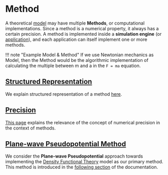 # Method

A theoretical [model](../models/overview.md) may have multiple **Methods**, or computational implementations. Since a method is a numerical property, it always has a certain precision. A method is implemented inside a **simulation engine** (or [application](../software-directory/overview.md)), and each application can itself implement one or more methods.

!!! note "Example Model & Method"
    If we use Newtonian mechanics as Model, then the Method would be the algorithmic implementation of calculating the multiple between m and a in the `F = ma` equation.

## [Structured Representation](data.md)

We explain structured representation of a method [here](data.md).

## [Precision](precision.md)

[This page](precision.md) explains the relevance of the concept of numerical precision in the context of methods.

## [Plane-wave Pseudopotential Method](pseudopotential/overview.md)

We consider the **Plane-wave Pseudopotential** approach towards implementing the [Density Functional Theory](../models/dft/parameters.md) model as our primary method. This method is introduced in the [following section](pseudopotential/overview.md) of the documentation.
